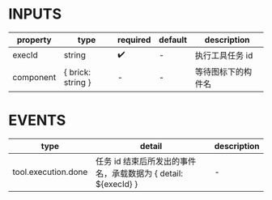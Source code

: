 # INPUTS

| property  | type              | required | default | description        |
| --------- | ----------------- | -------- | ------- | ------------------ |
| execId    | string            | ✔️       | -       | 执行工具任务 id    |
| component | { brick: string } | -        | -       | 等待图标下的构件名 |

# EVENTS

| type                | detail                                                          | description |
| ------------------- | --------------------------------------------------------------- | ----------- |
| tool.execution.done | 任务 id 结束后所发出的事件名，承载数据为 { detail: \${execId} } | -           |
